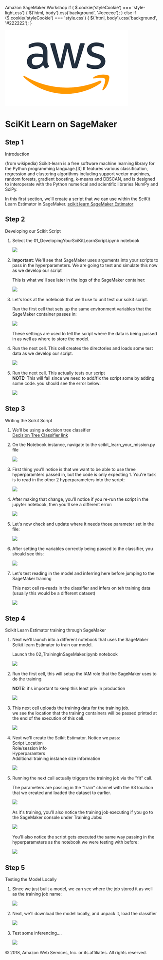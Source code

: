  Amazon SageMaker Workshop                              if ( $.cookie('styleCookie') === 'style-light.css') { $('html, body').css('background', '#eeeeee'); } else if ($.cookie('styleCookie') === 'style.css') { $('html, body').css('background', '#222222'); }                     

![](images/aws_logo.png)

SciKit Learn on SageMaker
====================================

Step 1
------

Introduction

(from wikipedia) Scikit-learn is a free software machine learning library for the Python programming language.\[3\] It features various classification, regression and clustering algorithms including support vector machines, random forests, gradient boosting, k-means and DBSCAN, and is designed to interoperate with the Python numerical and scientific libraries NumPy and SciPy.  

In this first section, we'll create a script that we can use within the SciKit Learn Estimator in SageMaker. [scikit learn SageMaker Estimator](https://github.com/aws/sagemaker-python-sdk/blob/master/src/sagemaker/sklearn/README.rst#scikit-learn-estimators)

Step 2
------

Developing our Scikit Script

1.  Select the 01\_DevelopingYourSciKitLearnScript.ipynb notebook

    ![](images/lab1/pic1.png)

2.  **Important**: We'll see that SageMaker uses arguments into your scripts to pass in the hyperparameters. We are going to test and simulate this now as we develop our script  

    This is what we'll see later in the logs of the SageMaker container:

    ![](images/lab1/pic2.png)

3.  Let's look at the notebook that we'll use to unit test our scikit script.  

    Run the first cell that sets up the same environment variables that the SageMaker container passes in:

    ![](images/lab1/pic3.png)

    These settings are used to tell the script where the data is being passed in as well as where to store the model.
4.  Run the next cell. This cell creates the directories and loads some test data as we develop our script.

    ![](images/lab1/pic4.png)

5.  Run the next cell. This actually tests our script  
    **NOTE:** This will fail since we need to add/fix the script some by adding some code. you should see the error below:

    ![](images/lab1/pic5.png)


Step 3
------

Writing the Scikit Script

1.  We'll be using a decision tree classifier  
    [Decision Tree Classifier link](https://scikit-learn.org/stable/modules/generated/sklearn.tree.DecisionTreeClassifier.html)
2.  On the Notebook instance, navigate to the scikit\_learn\_your\_mission.py file

    ![](images/lab1/pic6.png)

3.  First thing you'll notice is that we want to be able to use three hyperparamters passed in, but the code is only expecting 1. You're task is to read in the other 2 hyperparameters into the script:

    ![](images/lab1/pic7.png)

4.  After making that change, you'll notice if you re-run the script in the jupyter notebook, then you'll see a different error:

    ![](images/lab1/pic8.png)

5.  Let's now check and update where it needs those parameter set in the file:

    ![](images/lab1/pic9.png)

6.  After setting the variables correctly being passed to the classifier, you should see this:

    ![](images/lab1/pic10.png)

7.  Let's test reading in the model and inferring here before jumping to the SageMaker training  

    This next cell re-reads in the classifier and infers on teh training data (usually this would be a different dataset)

    ![](images/lab1/pic11.png)


Step 4
------

Scikit Learn Estimator training through SageMaker

1.  Next we'll launch into a different notebook that uses the SageMaker Scikit learn Estimator to train our model.  

    Launch the 02\_TrainingInSageMaker.ipynb notebook

    ![](images/lab1/pic12.png)

2.  Run the first cell, this will setup the IAM role that the SageMaker uses to do the training  

    **NOTE:** it's important to keep this least priv in production

    ![](images/lab1/pic13.png)

3.  This next cell uploads the training data for the training job.  
    we see the location that the training containers will be passed printed at the end of the execution of this cell.

    ![](images/lab1/pic14.png)

4.  Next we'll create the Scikit Estimator. Notice we pass:  
    Script Location  
    Role/session info  
    Hyperparamters  
    Additional training instance size information

    ![](images/lab1/pic15.png)

5.  Running the next call actually triggers the training job via the "fit" call.  

    The parameters are passing in the "train" channel with the S3 location that we created and loaded the dataset to earlier.

    ![](images/lab1/pic16a.png)

    As it's training, you'll also notice the training job executing if you go to the SageMaker console under Training Jobs:

    ![](images/lab1/pic16b.png)

    You'll also notice the script gets executed the same way passing in the hyperparameters as the notebook we were testing with before:

    ![](images/lab1/pic16c.png)


Step 5
------

Testing the Model Locally

1.  Since we just built a model, we can see where the job stored it as well as the training job name:

    ![](images/lab1/pic17.png)

2.  Next, we'll download the model locally, and unpack it, load the classifier

    ![](images/lab1/pic18.png)

3.  Test some inferencing....

    ![](images/lab1/pic19.png)


© 2018, Amazon Web Services, Inc. or its affiliates. All rights reserved.
